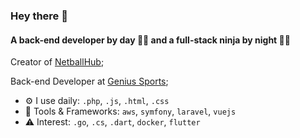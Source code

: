### Hey there 👋

#### A back-end developer by day 👨‍💻 and a full-stack ninja by night 🥷🏼

Creator of [NetballHub](https://www.netballhub.com/);<br>

Back-end Developer at [Genius Sports](https://www.geniussports.com/);<br>

- ⚙️ I use daily: `.php`, `.js`, `.html`, `.css`
- 🧰 Tools & Frameworks: `aws`, `symfony`, `laravel`, `vuejs`
- ⚠️ Interest:  `.go`, `.cs`, `.dart`, `docker`, `flutter`
